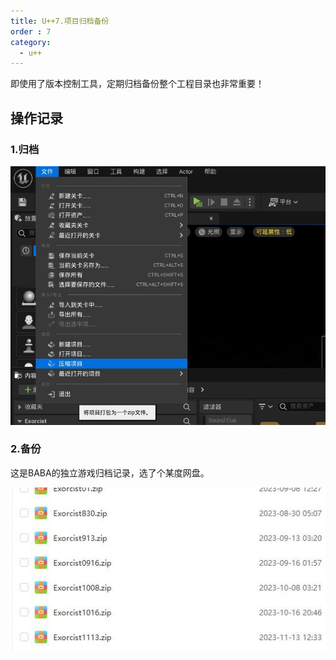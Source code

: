 ```yaml
---
title: U++7.项目归档备份
order : 7
category:
  - u++
---
```


<ChatMessage avatar="../../assets/emoji/dsyj.png" :avatarWidth="40">
即使用了版本控制工具，定期归档备份整个工程目录也非常重要！
</ChatMessage>

## 操作记录
### 1.归档

![](..%2Fassets%2Fzipobj.jpg)

### 2.备份

<ChatMessage avatar="../../assets/emoji/dsyj.png" :avatarWidth="40">
这是BABA的独立游戏归档记录，选了个某度网盘。
</ChatMessage>

![](..%2Fassets%2Fbefe.jpg)